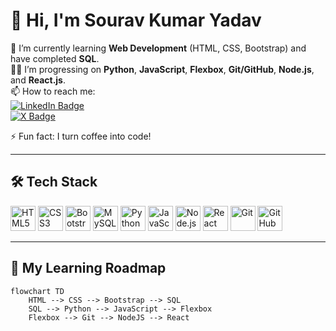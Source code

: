 # 👋 Hi, I'm Sourav Kumar Yadav  

🌱 I’m currently learning **Web Development** (HTML, CSS, Bootstrap) and have completed **SQL**.  
👨‍💻 I’m progressing on **Python**, **JavaScript**, **Flexbox**, **Git/GitHub**, **Node.js**, and **React.js**.  
📫 How to reach me:  
[![LinkedIn Badge](https://img.shields.io/badge/-LinkedIn-blue?style=flat&logo=linkedin)](https://www.linkedin.com/in/sourav-kumar-cs/)  
[![X Badge](https://img.shields.io/badge/-X-1DA1F2?style=flat&logo=twitter&logoColor=white)](https://x.com/Sourav_Kumar_1)

⚡ Fun fact: I turn coffee into code!  

---

## 🛠️ Tech Stack

<div>
  <img src="https://cdn.jsdelivr.net/gh/devicons/devicon/icons/html5/html5-original.svg" alt="HTML5" width="40"/> 
  <img src="https://cdn.jsdelivr.net/gh/devicons/devicon/icons/css3/css3-original.svg" alt="CSS3" width="40"/> 
  <img src="https://cdn.jsdelivr.net/gh/devicons/devicon/icons/bootstrap/bootstrap-plain.svg" alt="Bootstrap" width="40"/> 
  <img src="https://cdn.jsdelivr.net/gh/devicons/devicon/icons/mysql/mysql-original.svg" alt="MySQL" width="40"/> 
  <img src="https://cdn.jsdelivr.net/gh/devicons/devicon/icons/python/python-original.svg" alt="Python" width="40"/> 
  <img src="https://cdn.jsdelivr.net/gh/devicons/devicon/icons/javascript/javascript-original.svg" alt="JavaScript" width="40"/> 
  <img src="https://cdn.jsdelivr.net/gh/devicons/devicon/icons/nodejs/nodejs-original.svg" alt="Node.js" width="40"/> 
  <img src="https://cdn.jsdelivr.net/gh/devicons/devicon/icons/react/react-original.svg" alt="React" width="40"/> 
  <img src="https://cdn.jsdelivr.net/gh/devicons/devicon/icons/git/git-original.svg" alt="Git" width="40"/> 
  <img src="https://cdn.jsdelivr.net/gh/devicons/devicon/icons/github/github-original.svg" alt="GitHub" width="40"/> 
</div>

---

## 🎯 My Learning Roadmap

```mermaid
flowchart TD
    HTML --> CSS --> Bootstrap --> SQL
    SQL --> Python --> JavaScript --> Flexbox
    Flexbox --> Git --> NodeJS --> React
